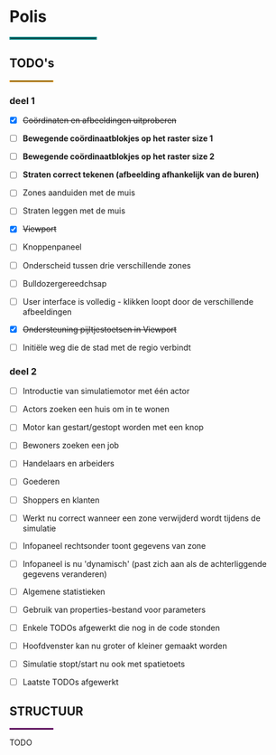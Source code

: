 # Polis

<hr width="30%" style="border:2px solid teal"> </hr>

## TODO's
<hr width="15%" style="border:1px solid orange"> </hr>

### deel 1

- [X] ~~Coördinaten en afbeeldingen uitproberen~~

- [ ] **Bewegende coördinaatblokjes op het raster size 1**

- [ ] **Bewegende coördinaatblokjes op het raster size 2**

- [ ] **Straten correct tekenen (afbeelding afhankelijk van de buren)**

- [ ] Zones aanduiden met de muis

- [ ] Straten leggen met de muis

- [x] ~~Viewport~~

- [ ] Knoppenpaneel

- [ ] Onderscheid tussen drie verschillende zones

- [ ] Bulldozergereedchsap

- [ ] User interface is volledig - klikken loopt door de verschillende afbeeldingen

- [x] ~~Ondersteuning pijltjestoetsen in Viewport~~

- [ ] Initiële weg die de stad met de regio verbindt



### deel 2

- [ ] Introductie van simulatiemotor met één actor

- [ ] Actors zoeken een huis om in te wonen

- [ ] Motor kan gestart/gestopt worden met een knop

- [ ] Bewoners zoeken een job

- [ ] Handelaars en arbeiders

- [ ] Goederen

- [ ] Shoppers en klanten

- [ ] Werkt nu correct wanneer een zone verwijderd wordt tijdens de simulatie

- [ ] Infopaneel rechtsonder toont gegevens van zone

- [ ] Infopaneel is nu 'dynamisch' (past zich aan als de achterliggende gegevens veranderen)

- [ ] Algemene statistieken

- [ ] Gebruik van properties-bestand voor parameters

- [ ] Enkele TODOs afgewerkt die nog in de code stonden

- [ ] Hoofdvenster kan nu groter of kleiner gemaakt worden

- [ ] Simulatie stopt/start nu ook met spatietoets

- [ ] Laatste TODOs afgewerkt


## STRUCTUUR 
<hr width="15%" style="border:1px solid purple"> </hr>

TODO